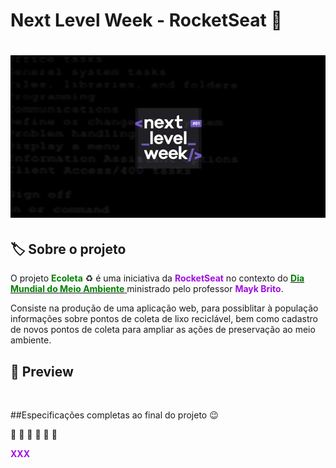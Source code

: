 # Next Level Week - RocketSeat :rocket:

<h1 align="center">
<img src="./public/assets/rocket/0.jpg" style="align-items: center">
</h1>


 <h2>🏷 Sobre o projeto</h2>
 <p>O projeto <span style="color:green;"><b>Ecoleta</b> </span>♻ é uma iniciativa da <a  style="color:#a10ee0; href="https://github.com/Rocketseat" target="_blank"><b>RocketSeat</b></a> no contexto do <a href="https://pt.wikipedia.org/wiki/Dia_Mundial_do_Ambiente" targe="_blank"> <b> <span style="color:green;"> Dia Mundial do Meio Ambiente</span></b> </a> ministrado pelo professor <a  style="color:#a10ee0; href="https://github.com/maykbrito" target="_blank"><b>Mayk Brito</b></a>.</p>

 <p>Consiste na produção de uma aplicação web, para possiblitar à população informações sobre pontos de coleta de lixo reciclável, bem como cadastro de novos pontos de coleta para ampliar as ações de preservação ao meio ambiente. </p>

 <h2>🔎 Preview </h2>
 <img src="">

##Especificações completas ao final do projeto :wink:

:construction: :construction: :construction: :construction: :construction: :construction:

<span style="color:#a10ee0;"><b> XXX</b></span>


